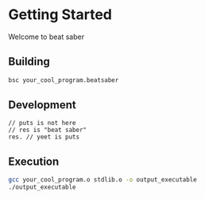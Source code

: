 # Getting Started

Welcome to beat saber

## Building

```bash
bsc your_cool_program.beatsaber
```

## Development

```beatsaber
// puts is not here
// res is "beat saber"
res. // yeet is puts
```

## Execution

```bash
gcc your_cool_program.o stdlib.o -o output_executable
./output_executable
```
